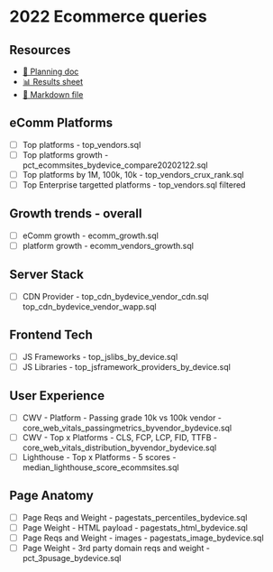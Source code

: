 # 2022 Ecommerce queries

<!--
  This directory contains all of the 2022 Ecommerce chapter queries.

  Each query should have a corresponding `metric_name.sql` file.
  Note that readers are linked to this directory, so try to make the SQL file names descriptive for easy browsing.

  Analysts: if helpful, you can use this README to give additional info about the queries.
-->

## Resources

- [📄 Planning doc][~google-doc]
- [📊 Results sheet][~google-sheets]
- [📝 Markdown file][~chapter-markdown]

[~google-doc]: https://docs.google.com/document/d/1IsdOo8Tgjo4aLDdYZaTGc42BNnJIZMziqPBgNzqCYYg/edit?usp=sharing
[~google-sheets]: https://docs.google.com/spreadsheets/d/1UXCD_A748UF79McCg1cdLdCKPKE8JNFAdd1l-t-glrI/edit?usp=sharing
[~chapter-markdown]: https://github.com/HTTPArchive/almanac.httparchive.org/tree/main/src/content/en/2022/ecommerce.md

## eComm Platforms

- [ ] Top platforms - top_vendors.sql
- [ ] Top platforms growth - pct_ecommsites_bydevice_compare20202122.sql
- [ ] Top platforms by 1M, 100k, 10k - top_vendors_crux_rank.sql
- [ ] Top Enterprise targetted platforms - top_vendors.sql filtered

## Growth trends - overall
- [ ] eComm growth - ecomm_growth.sql
- [ ] platform growth - ecomm_vendors_growth.sql

## Server Stack
- [ ] CDN Provider - top_cdn_bydevice_vendor_cdn.sql top_cdn_bydevice_vendor_wapp.sql

## Frontend Tech
- [ ] JS Frameworks - top_jslibs_by_device.sql
- [ ] JS Libraries - top_jsframework_providers_by_device.sql

## User Experience
- [ ] CWV - Platform - Passing grade 10k vs 100k vendor - core_web_vitals_passingmetrics_byvendor_bydevice.sql
- [ ] CWV - Top x Platforms - CLS, FCP, LCP, FID, TTFB - core_web_vitals_distribution_byvendor_bydevice.sql
- [ ] Lighthouse - Top x Platforms - 5 scores - median_lighthouse_score_ecommsites.sql

## Page Anatomy
- [ ] Page Reqs and Weight - pagestats_percentiles_bydevice.sql
- [ ] Page Weight - HTML payload - pagestats_html_bydevice.sql
- [ ] Page Reqs and Weight - images - pagestats_image_bydevice.sql
- [ ] Page Weight - 3rd party domain reqs and weight - pct_3pusage_bydevice.sql